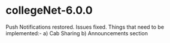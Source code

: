 # collegeNet-6.0.0
Push Notifications restored.
Issues fixed.
Things that need to be implemented:-
a) Cab Sharing
b) Announcements section
